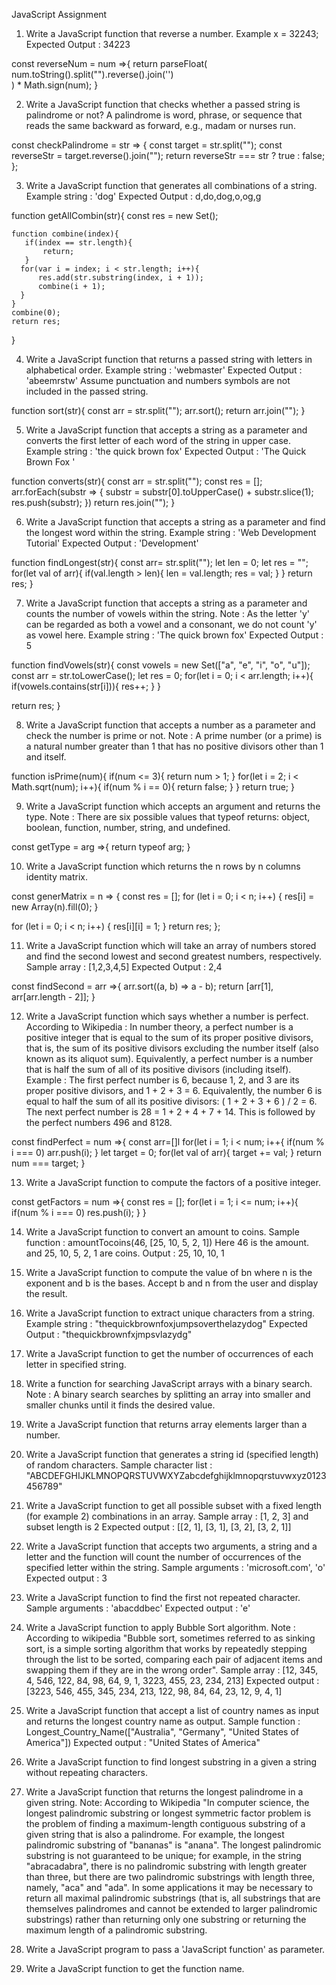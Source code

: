 JavaScript Assignment

1. Write a JavaScript function that reverse a number. 
Example x = 32243;
Expected Output : 34223 

const reverseNum = num =>{
           return parseFloat(
                num.toString().split("").reverse().join('')      
            ) * Math.sign(num);
        }


2. Write a JavaScript function that checks whether a passed string is palindrome or not? 
A palindrome is word, phrase, or sequence that reads the same backward as forward, e.g., madam or nurses run.

const checkPalindrome = str => {
   const target = str.split("");
   const reverseStr = target.reverse().join("");
   return reverseStr === str ? true : false;
};

3. Write a JavaScript function that generates all combinations of a string. 
Example string : 'dog' 
Expected Output : d,do,dog,o,og,g 

function getAllCombin(str){
    const res = new Set();
    
    function combine(index){
       if(index == str.length){
           return;
       } 
      for(var i = index; i < str.length; i++){
          res.add(str.substring(index, i + 1));
          combine(i + 1);
      }
    }
    combine(0);
    return res;
}

4. Write a JavaScript function that returns a passed string with letters in alphabetical order. 
Example string : 'webmaster' 
Expected Output : 'abeemrstw'
Assume punctuation and numbers symbols are not included in the passed string.

function sort(str){
    const arr = str.split("");
    arr.sort();
    return arr.join("");
}

5. Write a JavaScript function that accepts a string as a parameter and converts the first letter of each word of the string in upper case. 
Example string : 'the quick brown fox' 
Expected Output : 'The Quick Brown Fox '

function converts(str){
    const arr = str.split("");
    const res = [];
    arr.forEach(substr => {
        substr = substr[0].toUpperCase() + substr.slice(1);
        res.push(substr);
    })
    return res.join("");
}

6. Write a JavaScript function that accepts a string as a parameter and find the longest word within the string. 
Example string : 'Web Development Tutorial' 
Expected Output : 'Development'

function findLongest(str){
    const arr= str.split("");
    let len = 0;
    let res = "";
    for(let val of arr){
        if(val.length > len){
            len = val.length;
            res = val;
        }
    }
    return res;
}

7. Write a JavaScript function that accepts a string as a parameter and counts the number of vowels within the string. 
Note : As the letter 'y' can be regarded as both a vowel and a consonant, we do not count 'y' as vowel here. 
Example string : 'The quick brown fox' 
Expected Output : 5

function findVowels(str){
    const vowels = new Set(["a", "e", "i", "o", "u"]);
    const arr = str.toLowerCase();
    let res = 0;
    for(let i = 0; i < arr.length; i++){
        if(vowels.contains(str[i])){
             res++;
        }
    }

   return res;
}

8. Write a JavaScript function that accepts a number as a parameter and check the number is prime or not. 
Note : A prime number (or a prime) is a natural number greater than 1 that has no positive divisors other than 1 and itself.

 function isPrime(num){
    if(num <= 3){
        return num > 1;
    }
    for(let i = 2; i < Math.sqrt(num); i++){
        if(num % i == 0){
            return false;
        }
    }
    return true;
 }


9. Write a JavaScript function which accepts an argument and returns the type. 
Note : There are six possible values that typeof returns: object, boolean, function, number, string, and undefined.

const getType = arg =>{
    return typeof arg;
}

10. Write a JavaScript function which returns the n rows by n columns identity matrix. 

const generMatrix = n => {
  const res = [];
  for (let i = 0; i < n; i++) {
    res[i] = new Array(n).fill(0);
  }

  for (let i = 0; i < n; i++) {
    res[i][i] = 1;
  }
  return res;
};

11. Write a JavaScript function which will take an array of numbers stored and find the second lowest and second greatest numbers, respectively. 
Sample array : [1,2,3,4,5]
Expected Output : 2,4 

const findSecond = arr =>{
    arr.sort((a, b) => a - b);
    return [arr[1], arr[arr.length - 2]];
}

12. Write a JavaScript function which says whether a number is perfect. 
According to Wikipedia : In number theory, a perfect number is a positive integer that is equal to the sum of its proper positive divisors, that is, the sum of its positive divisors excluding the number itself (also known as its aliquot sum). Equivalently, a perfect number is a number that is half the sum of all of its positive divisors (including itself).
Example : The first perfect number is 6, because 1, 2, and 3 are its proper positive divisors, and 1 + 2 + 3 = 6. Equivalently, the number 6 is equal to half the sum of all its positive divisors: ( 1 + 2 + 3 + 6 ) / 2 = 6. The next perfect number is 28 = 1 + 2 + 4 + 7 + 14. This is followed by the perfect numbers 496 and 8128.

const findPerfect = num =>{
   const arr=[]l
   for(let i = 1; i < num; i++{
       if(num % i === 0) arr.push(i);
   }
   let target = 0;
   for(let val of arr){
       target += val;
   }
   return num === target;
}

13. Write a JavaScript function to compute the factors of a positive integer. 

const getFactors = num =>{
    const res = [];
    for(let i = 1; i <= num; i++){
        if(num % i === 0) res.push(i);
    }
}

14. Write a JavaScript function to convert an amount to coins. 
Sample function : amountTocoins(46, [25, 10, 5, 2, 1])
Here 46 is the amount. and 25, 10, 5, 2, 1 are coins. 
Output : 25, 10, 10, 1



15. Write a JavaScript function to compute the value of bn where n is the exponent and b is the bases. Accept b and n from the user and display the result. 

16. Write a JavaScript function to extract unique characters from a string. 
Example string : "thequickbrownfoxjumpsoverthelazydog"
Expected Output : "thequickbrownfxjmpsvlazydg"

17. Write a JavaScript function to  get the number of occurrences of each letter in specified string. 

18. Write a function for searching JavaScript arrays with a binary search. 
Note : A binary search searches by splitting an array into smaller and smaller chunks until it finds the desired value.

19. Write a JavaScript function that returns array elements larger than a number. 

20. Write a JavaScript function that generates a string id (specified length) of random characters. 
Sample character list : "ABCDEFGHIJKLMNOPQRSTUVWXYZabcdefghijklmnopqrstuvwxyz0123456789"

21. Write a JavaScript function to get all possible subset with a fixed length (for example 2) combinations in an array. 
Sample array : [1, 2, 3] and subset length is 2 
Expected output : [[2, 1], [3, 1], [3, 2], [3, 2, 1]]

22. Write a JavaScript function that accepts two arguments, a string and a letter and the function will count the number of occurrences of the specified letter within the string. 
Sample arguments : 'microsoft.com', 'o' 
Expected output : 3 

23. Write a JavaScript function to find the first not repeated character. 
Sample arguments : 'abacddbec' 
Expected output : 'e' 

24. Write a JavaScript function to apply Bubble Sort algorithm. 
Note : According to wikipedia "Bubble sort, sometimes referred to as sinking sort, is a simple sorting algorithm that works by repeatedly stepping through the list to be sorted, comparing each pair of adjacent items and swapping them if they are in the wrong order". 
Sample array : [12, 345, 4, 546, 122, 84, 98, 64, 9, 1, 3223, 455, 23, 234, 213]
Expected output : [3223, 546, 455, 345, 234, 213, 122, 98, 84, 64, 23, 12, 9, 4, 1]

25. Write a JavaScript function that accept a list of country names as input and returns the longest country name as output. 
Sample function : Longest_Country_Name(["Australia", "Germany", "United States of America"])
Expected output : "United States of America"

26. Write a JavaScript function to find longest substring in a given a string without repeating characters. 

27. Write a JavaScript function that returns the longest palindrome in a given string. 
Note: According to Wikipedia "In computer science, the longest palindromic substring or longest symmetric factor problem is the problem of finding a maximum-length contiguous substring of a given string that is also a palindrome. For example, the longest palindromic substring of "bananas" is "anana". The longest palindromic substring is not guaranteed to be unique; for example, in the string "abracadabra", there is no palindromic substring with length greater than three, but there are two palindromic substrings with length three, namely, "aca" and "ada".
In some applications it may be necessary to return all maximal palindromic substrings (that is, all substrings that are themselves palindromes and cannot be extended to larger palindromic substrings) rather than returning only one substring or returning the maximum length of a palindromic substring.

28. Write a JavaScript program to pass a 'JavaScript function' as parameter. 

29. Write a JavaScript function to get the function name. 
